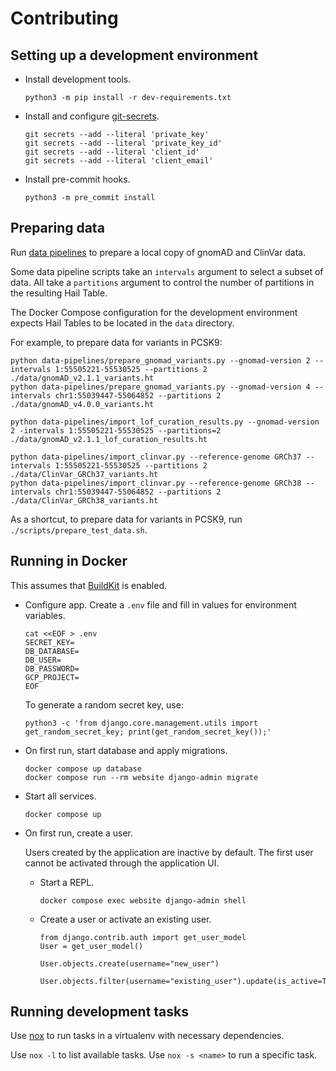 # Contributing

## Setting up a development environment

- Install development tools.

  ```
  python3 -m pip install -r dev-requirements.txt
  ```

- Install and configure [git-secrets](https://github.com/awslabs/git-secrets).

  ```
  git secrets --add --literal 'private_key'
  git secrets --add --literal 'private_key_id'
  git secrets --add --literal 'client_id'
  git secrets --add --literal 'client_email'
  ```

- Install pre-commit hooks.

  ```
  python3 -m pre_commit install
  ```

## Preparing data

Run [data pipelines](./data-pipelines/README.md) to prepare a local copy of gnomAD and ClinVar data.

Some data pipeline scripts take an `intervals` argument to select a subset of data.
All take a `partitions` argument to control the number of partitions in the resulting Hail Table.

The Docker Compose configuration for the development environment expects Hail Tables to be located in the `data` directory.

For example, to prepare data for variants in PCSK9:

```
python data-pipelines/prepare_gnomad_variants.py --gnomad-version 2 --intervals 1:55505221-55530525 --partitions 2 ./data/gnomAD_v2.1.1_variants.ht
python data-pipelines/prepare_gnomad_variants.py --gnomad-version 4 --intervals chr1:55039447-55064852 --partitions 2 ./data/gnomAD_v4.0.0_variants.ht

python data-pipelines/import_lof_curation_results.py --gnomad-version 2 -intervals 1:55505221-55530525 --partitions=2 ./data/gnomAD_v2.1.1_lof_curation_results.ht

python data-pipelines/import_clinvar.py --reference-genome GRCh37 --intervals 1:55505221-55530525 --partitions 2 ./data/ClinVar_GRCh37_variants.ht
python data-pipelines/import_clinvar.py --reference-genome GRCh38 --intervals chr1:55039447-55064852 --partitions 2 ./data/ClinVar_GRCh38_variants.ht
```

As a shortcut, to prepare data for variants in PCSK9, run `./scripts/prepare_test_data.sh`.

## Running in Docker

This assumes that [BuildKit](https://docs.docker.com/develop/develop-images/build_enhancements/) is enabled.

- Configure app. Create a `.env` file and fill in values for environment variables.

  ```
  cat <<EOF > .env
  SECRET_KEY=
  DB_DATABASE=
  DB_USER=
  DB_PASSWORD=
  GCP_PROJECT=
  EOF
  ```

  To generate a random secret key, use:

  ```
  python3 -c 'from django.core.management.utils import get_random_secret_key; print(get_random_secret_key());'
  ```

- On first run, start database and apply migrations.

  ```
  docker compose up database
  docker compose run --rm website django-admin migrate
  ```

- Start all services.

  ```
  docker compose up
  ```

- On first run, create a user.

  Users created by the application are inactive by default. The first user cannot be activated through the application UI.

  - Start a REPL.

    ```
    docker compose exec website django-admin shell
    ```

  - Create a user or activate an existing user.

    ```
    from django.contrib.auth import get_user_model
    User = get_user_model()

    User.objects.create(username="new_user")

    User.objects.filter(username="existing_user").update(is_active=True)
    ```

## Running development tasks

Use [nox](https://nox.thea.codes/en/stable/) to run tasks in a virtualenv with necessary dependencies.

Use `nox -l` to list available tasks. Use `nox -s <name>` to run a specific task.
